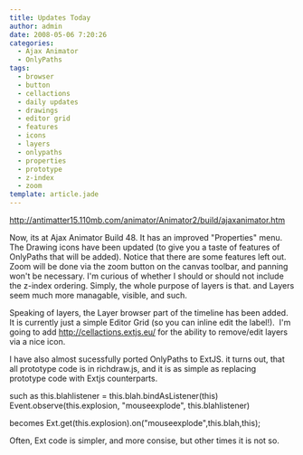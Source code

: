 ```yaml
---
title: Updates Today
author: admin
date: 2008-05-06 7:20:26
categories:
  - Ajax Animator
  - OnlyPaths
tags: 
  - browser
  - button
  - cellactions
  - daily updates
  - drawings
  - editor grid
  - features
  - icons
  - layers
  - onlypaths
  - properties
  - prototype
  - z-index
  - zoom
template: article.jade
---
```


http://antimatter15.110mb.com/animator/Animator2/build/ajaxanimator.htm

Now, its at Ajax Animator Build 48\. It has an improved "Properties" menu. The Drawing icons have been updated (to give you a taste of features of OnlyPaths that will be added). Notice that there are some features left out. Zoom will be done via the zoom button on the canvas toolbar, and panning won't be necessary. I'm curious of whether I should or should not include the z-index ordering. Simply, the whole purpose of layers is that. and Layers seem much more managable, visible, and such.

Speaking of layers, the Layer browser part of the timeline has been added. It is currently just a simple Editor Grid (so you can inline edit the label!).  I'm going to add http://cellactions.extjs.eu/ for the ability to remove/edit layers via a nice icon.

I have also almost sucessfully ported OnlyPaths to ExtJS. it turns out, that all prototype code is in richdraw.js, and it is as simple as replacing prototype code with Extjs counterparts.

such as
this.blahlistener = this.blah.bindAsListener(this)
Event.observe(this.explosion, "mouseexplode", this.blahlistener)

becomes
Ext.get(this.explosion).on("mouseexplode",this.blah,this);

Often, Ext code is simpler, and more consise, but other times it is not so.
